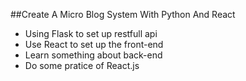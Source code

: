 ##Create A Micro Blog System With Python And React
- Using Flask to set up restfull api
- Use React to set up the front-end
- Learn something about back-end
- Do some pratice of React.js
